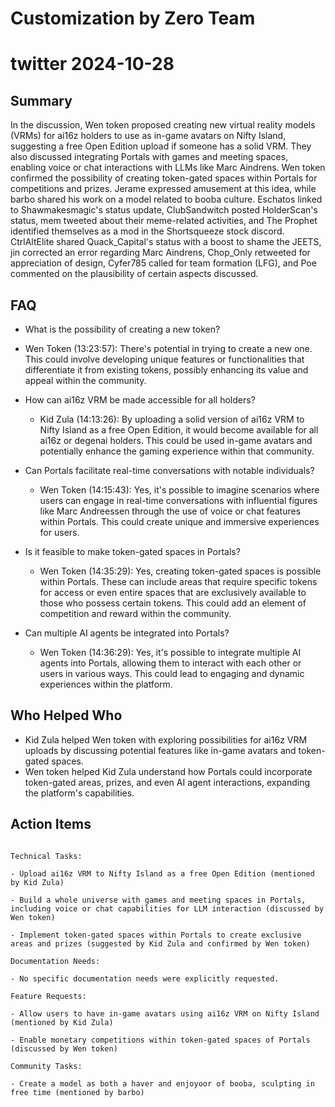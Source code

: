 # Customization by Zero Team

# twitter 2024-10-28

## Summary
 In the discussion, Wen token proposed creating new virtual reality models (VRMs) for ai16z holders to use as in-game avatars on Nifty Island, suggesting a free Open Edition upload if someone has a solid VRM. They also discussed integrating Portals with games and meeting spaces, enabling voice or chat interactions with LLMs like Marc Aindrens. Wen token confirmed the possibility of creating token-gated spaces within Portals for competitions and prizes. Jerame expressed amusement at this idea, while barbo shared his work on a model related to booba culture. Eschatos linked to Shawmakesmagic's status update, ClubSandwitch posted HolderScan's status, mem tweeted about their meme-related activities, and The Prophet identified themselves as a mod in the Shortsqueeze stock discord. CtrlAltElite shared Quack_Capital's status with a boost to shame the JEETS, jin corrected an error regarding Marc Aindrens, Chop_Only retweeted for appreciation of design, Cyfer785 called for team formation (LFG), and Poe commented on the plausibility of certain aspects discussed.

## FAQ
 - What is the possibility of creating a new token?
  - Wen Token (13:23:57): There's potential in trying to create a new one. This could involve developing unique features or functionalities that differentiate it from existing tokens, possibly enhancing its value and appeal within the community.

- How can ai16z VRM be made accessible for all holders?
  - Kid Zula (14:13:26): By uploading a solid version of ai16z VRM to Nifty Island as a free Open Edition, it would become available for all ai16z or degenai holders. This could be used in-game avatars and potentially enhance the gaming experience within that community.

- Can Portals facilitate real-time conversations with notable individuals?
  - Wen Token (14:15:43): Yes, it's possible to imagine scenarios where users can engage in real-time conversations with influential figures like Marc Andreessen through the use of voice or chat features within Portals. This could create unique and immersive experiences for users.

- Is it feasible to make token-gated spaces in Portals?
  - Wen Token (14:35:29): Yes, creating token-gated spaces is possible within Portals. These can include areas that require specific tokens for access or even entire spaces that are exclusively available to those who possess certain tokens. This could add an element of competition and reward within the community.

- Can multiple AI agents be integrated into Portals?
  - Wen Token (14:36:29): Yes, it's possible to integrate multiple AI agents into Portals, allowing them to interact with each other or users in various ways. This could lead to engaging and dynamic experiences within the platform.

## Who Helped Who
 - Kid Zula helped Wen token with exploring possibilities for ai16z VRM uploads by discussing potential features like in-game avatars and token-gated spaces.
- Wen token helped Kid Zula understand how Portals could incorporate token-gated areas, prizes, and even AI agent interactions, expanding the platform's capabilities.

## Action Items
 ```

Technical Tasks:

- Upload ai16z VRM to Nifty Island as a free Open Edition (mentioned by Kid Zula)

- Build a whole universe with games and meeting spaces in Portals, including voice or chat capabilities for LLM interaction (discussed by Wen token)

- Implement token-gated spaces within Portals to create exclusive areas and prizes (suggested by Kid Zula and confirmed by Wen token)

Documentation Needs:

- No specific documentation needs were explicitly requested.

Feature Requests:

- Allow users to have in-game avatars using ai16z VRM on Nifty Island (mentioned by Kid Zula)

- Enable monetary competitions within token-gated spaces of Portals (discussed by Wen token)

Community Tasks:

- Create a model as both a haver and enjoyoor of booba, sculpting in free time (mentioned by barbo)

```

